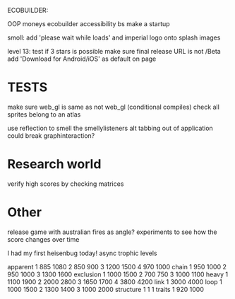 ECOBUILDER:

OOP moneys
ecobuilder accessibility bs
make a startup

smoll:
add 'please wait while loads' and imperial logo onto splash images

level 13: test if 3 stars is possible
make sure final release URL is not /Beta
add 'Download for Android/iOS' as default on page




# TESTS
make sure web_gl is same as not web_gl (conditional compiles)
check all sprites belong to an atlas

use reflection to smell the smellylisteners
alt tabbing out of application could break graphinteraction?

# Research world
verify high scores by checking matrices

# Other
release game with australian fires as angle?
experiments to see how the score changes over time

I had my first heisenbug today! async trophic levels




apparent
1 885 1080
2 850 900
3 1200 1500
4 970 1000
chain
1 950 1000
2 950 1000
3 1300 1600
exclusion
1 1000 1500
2 700 750
3 1000 1100
heavy
1 1100 1900
2 2000 2800
3 1650 1700
4 3800 4200
link
1 3000 4000
loop
1 1000 1500
2 1300 1400
3 1000 2000
structure
1 1 1
traits
1 920 1000

